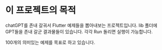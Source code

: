 # 이 프로젝트의 목적
chatGPT를 존내 갈궈서 Flutter 예제들을 뽑아내보는 프로젝트입니다.
lib 폴더에 GPT들을 존내 갈군 결과물들이 있습니다.
각각 Run 돌리면 실행이 가능합니다.

100개의 의미있는 예제를 목표로 하고 있습니다.
